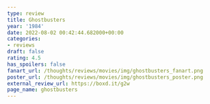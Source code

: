 ```yaml
---
type: review
title: Ghostbusters
year: '1984'
date: 2022-08-02 00:42:44.682000+00:00
categories:
- reviews
draft: false
rating: 4.5
has_spoilers: false
fanart_url: /thoughts/reviews/movies/img/ghostbusters_fanart.png
poster_url: /thoughts/reviews/movies/img/ghostbusters_poster.png
external_review_url: https://boxd.it/g2w
page_name: ghostbusters
---
```


